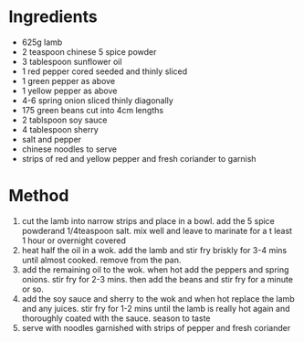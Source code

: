 # Ingredients

-   625g lamb
-   2 teaspoon chinese 5 spice powder
-   3 tablespoon sunflower oil
-   1 red pepper cored seeded and thinly sliced
-   1 green pepper as above
-   1 yellow pepper as above
-   4-6 spring onion sliced thinly diagonally
-   175 green beans cut into 4cm lengths
-   2 tablspoon soy sauce
-   4 tablespoon sherry
-   salt and pepper
-   chinese noodles to serve
-   strips of red and yellow pepper and fresh coriander to garnish

# Method

1.  cut the lamb into narrow strips and place in a bowl. add the 5 spice powderand 1/4teaspoon salt. mix well and leave to marinate for a t least 1 hour or overnight covered
2.  heat half the oil in a wok. add the lamb and stir fry briskly for 3-4 mins until almost cooked. remove from the pan.
3.  add the remaining oil to the wok. when hot add the peppers and spring onions. stir fry for 2-3 mins. then add the beans and stir fry for a minute or so.
4.  add the soy sauce and sherry to the wok and when hot replace the lamb and any juices. stir fry for 1-2 mins until the lamb is really hot again and thoroughly coated with the sauce. season to taste
5.  serve with noodles garnished with strips of pepper and fresh coriander


